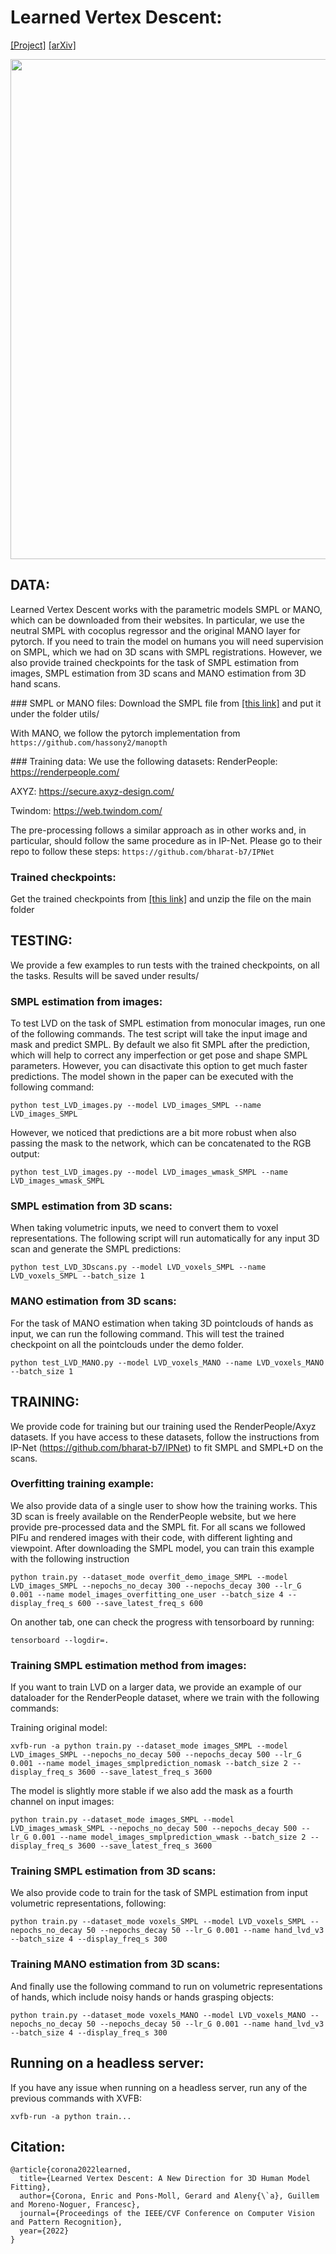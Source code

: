 

# Learned Vertex Descent:

[[Project]](http://www.iri.upc.edu/people/ecorona/lvd/) [[arXiv]](https://arxiv.org/abs/2205.06254)<!-- TODO: Fitting SMPLicit -->

<img src='https://www.iri.upc.edu/people/ecorona/lvd/lvd_teaser.png' width=800>

## DATA:
Learned Vertex Descent works with the parametric models SMPL or MANO, which can be downloaded from their websites. In particular, we use the neutral SMPL with cocoplus regressor and the original MANO layer for pytorch. If you need to train the model on humans you will need supervision on SMPL, which we had on 3D scans with SMPL registrations. However, we also provide trained checkpoints for the task of SMPL estimation from images, SMPL estimation from 3D scans and MANO estimation from 3D hand scans.

### SMPL or MANO files:
Download the SMPL file from [[this link]](https://drive.google.com/file/d/1gwU794SottM4Nk66ig87GPJm7TjQQEwi/view?usp=sharing)
and put it under the folder utils/

With MANO, we follow the pytorch implementation from `https://github.com/hassony2/manopth`

### Training data:
We use the following datasets:
RenderPeople: https://renderpeople.com/

AXYZ: https://secure.axyz-design.com/

Twindom: https://web.twindom.com/

The pre-processing follows a similar approach as in other works and, in particular, should follow the same procedure as in IP-Net. Please go to their repo to follow these steps: `https://github.com/bharat-b7/IPNet`

### Trained checkpoints:
Get the trained checkpoints from [[this link]](https://drive.google.com/file/d/19Z0dm1ZkOafkGignvIljyqqbHoHeukfW/view?usp=sharing) and unzip the file on the main folder

## TESTING:

We provide a few examples to run tests with the trained checkpoints, on all the tasks. Results will be saved under results/

### SMPL estimation from images:
To test LVD on the task of SMPL estimation from monocular images, run one of the following commands. The test script will take the input image and mask and predict SMPL.
By default we also fit SMPL after the prediction, which will help to correct any imperfection or get pose and shape SMPL parameters. However, you can disactivate this option to get much faster predictions. The model shown in the paper can be executed with the following command:
```
python test_LVD_images.py --model LVD_images_SMPL --name LVD_images_SMPL
```

However, we noticed that predictions are a bit more robust when also passing the mask to the network, which can be concatenated to the RGB output:
```
python test_LVD_images.py --model LVD_images_wmask_SMPL --name LVD_images_wmask_SMPL
```

### SMPL estimation from 3D scans:
When taking volumetric inputs, we need to convert them to voxel representations. The following script will run automatically for any input 3D scan and generate the SMPL predictions:
```
python test_LVD_3Dscans.py --model LVD_voxels_SMPL --name LVD_voxels_SMPL --batch_size 1
```

### MANO estimation from 3D scans:
For the task of MANO estimation when taking 3D pointclouds of hands as input, we can run the following command. This will test the trained checkpoint on all the pointclouds under the demo folder.
```
python test_LVD_MANO.py --model LVD_voxels_MANO --name LVD_voxels_MANO --batch_size 1
```






## TRAINING:

We provide code for training but our training used the RenderPeople/Axyz datasets. If you have access to these datasets, follow the instructions from IP-Net (https://github.com/bharat-b7/IPNet) to fit SMPL and SMPL+D on the scans.

### Overfitting training example:

We also provide data of a single user to show how the training works. This 3D scan is freely available on the RenderPeople website, but we here provide pre-processed data and the SMPL fit. For all scans we followed PIFu and rendered images with their code, with different lighting and viewpoint. After downloading the SMPL model, you can train this example with the following instruction

```
python train.py --dataset_mode overfit_demo_image_SMPL --model LVD_images_SMPL --nepochs_no_decay 300 --nepochs_decay 300 --lr_G 0.001 --name model_images_overfitting_one_user --batch_size 4 --display_freq_s 600 --save_latest_freq_s 600
```

On another tab, one can check the progress with tensorboard by running:
```
tensorboard --logdir=.
```

### Training SMPL estimation method from images:
If you want to train LVD on a larger data, we provide an example of our dataloader for the RenderPeople dataset, where we train with the following commands:

Training original model:
```
xvfb-run -a python train.py --dataset_mode images_SMPL --model LVD_images_SMPL --nepochs_no_decay 500 --nepochs_decay 500 --lr_G 0.001 --name model_images_smplprediction_nomask --batch_size 2 --display_freq_s 3600 --save_latest_freq_s 3600
```

The model is slightly more stable if we also add the mask as a fourth channel on input images:
```
python train.py --dataset_mode images_SMPL --model LVD_images_wmask_SMPL --nepochs_no_decay 500 --nepochs_decay 500 --lr_G 0.001 --name model_images_smplprediction_wmask --batch_size 2 --display_freq_s 3600 --save_latest_freq_s 3600
```

### Training SMPL estimation from 3D scans:
We also provide code to train for the task of SMPL estimation from input volumetric representations, following:
```
python train.py --dataset_mode voxels_SMPL --model LVD_voxels_SMPL --nepochs_no_decay 50 --nepochs_decay 50 --lr_G 0.001 --name hand_lvd_v3 --batch_size 4 --display_freq_s 300
```

### Training MANO estimation from 3D scans:
And finally use the following command to run on volumetric representations of hands, which include noisy hands or hands grasping objects:
```
python train.py --dataset_mode voxels_MANO --model LVD_voxels_MANO --nepochs_no_decay 50 --nepochs_decay 50 --lr_G 0.001 --name hand_lvd_v3 --batch_size 4 --display_freq_s 300
```

## Running on a headless server:
If you have any issue when running on a headless server, run any of the previous commands with XVFB:
```
xvfb-run -a python train...
```

## Citation:
```
@article{corona2022learned,
  title={Learned Vertex Descent: A New Direction for 3D Human Model Fitting},
  author={Corona, Enric and Pons-Moll, Gerard and Aleny{\`a}, Guillem and Moreno-Noguer, Francesc},
  journal={Proceedings of the IEEE/CVF Conference on Computer Vision and Pattern Recognition},
  year={2022}
}
```
